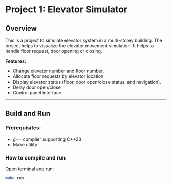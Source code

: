 # Project 1: Elevator Simulator

## Overview
This is a project to simulate elevator system in a multi-storey building. The project helps to visualize the elevator movement simulation. It helps to handle floor request, door opening or closing.

**Features:**
- Change elevator number and floor number.
- Allocate floor requests by elevator location.
- Display elevator status (floor, door open/close status, and navigation).
- Delay door open/close
- Control panel interface

---

## Build and Run

### Prerequisites:
- g++ compiler supporting C++23
- Make utility

### How to compile and run

Open terminal and run:

```bash
make run

